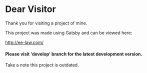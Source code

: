 # Dear Visitor
Thank you for visiting a project of mine. 

This project was made using Gatsby and can be viewed here:

http://ee-law.com/

#### Please visit 'develop' branch for the latest development version.

Take a note this project is outdated.
